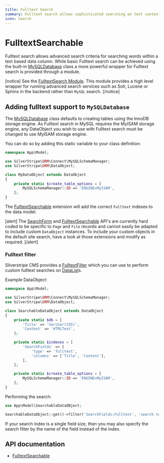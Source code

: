 ```yaml
---
title: Fulltext Search
summary: Fulltext search allows sophisticated searching on text content.
icon: search
---
```


# FulltextSearchable

Fulltext search allows advanced search criteria for searching words within a text based data column. While basic
Fulltext search can be achieved using the built-in [MySQLDatabase](api:SilverStripe\ORM\Connect\MySQLDatabase) class a more powerful wrapper for Fulltext
search is provided through a module.

[notice]
See the [FulltextSearch Module](https://github.com/silverstripe-labs/silverstripe-fulltextsearch/). This module provides
a high level wrapper for running advanced search services such as Solr, Lucene or Sphinx in the backend rather than
`MySQL` search.
[/notice]

## Adding fulltext support to `MySQLDatabase`

The [MySQLDatabase](api:SilverStripe\ORM\Connect\MySQLDatabase) class defaults to creating tables using the InnoDB storage engine. As Fulltext search in MySQL
requires the MyISAM storage engine, any DataObject you wish to use with Fulltext search must be changed to use MyISAM
storage engine.

You can do so by adding this static variable to your class definition:

```php
namespace App\Model;

use SilverStripe\ORM\Connect\MySQLSchemaManager;
use SilverStripe\ORM\DataObject;

class MyDataObject extends DataObject
{
    private static $create_table_options = [
        MySQLSchemaManager::ID => 'ENGINE=MyISAM',
    ];
}
```

The [FulltextSearchable](api:SilverStripe\ORM\Search\FulltextSearchable) extension will add the correct `Fulltext` indexes to the data model.

[alert]
The [SearchForm](api:SilverStripe\CMS\Search\SearchForm) and [FulltextSearchable](api:SilverStripe\ORM\Search\FulltextSearchable) API's are currently hard coded to be specific to `Page` and `File`
records and cannot easily be adapted to include custom `DataObject` instances. To include your custom objects in the
default site search, have a look at those extensions and modify as required.
[/alert]

### Fulltext filter

Silverstripe CMS provides a [FulltextFilter](api:SilverStripe\ORM\Filters\FulltextFilter) which you can use to perform custom fulltext searches on
[DataList](api:SilverStripe\ORM\DataList)s.

Example DataObject:

```php
namespace App\Model;

use SilverStripe\ORM\Connect\MySQLSchemaManager;
use SilverStripe\ORM\DataObject;

class SearchableDataObject extends DataObject
{
    private static $db = [
        'Title' => 'Varchar(255)',
        'Content' => 'HTMLText',
    ];

    private static $indexes = [
        'SearchFields' => [
            'type' => 'fulltext',
            'columns' => ['Title', 'Content'],
        ],
    ];

    private static $create_table_options = [
        MySQLSchemaManager::ID => 'ENGINE=MyISAM',
    ];
}
```

Performing the search:

```php
use App\Model\SearchableDataOBject;

SearchableDataObject::get()->filter('SearchFields:Fulltext', 'search term');
```

If your search index is a single field size, then you may also specify the search filter by the name of the
field instead of the index.

## API documentation

- [FulltextSearchable](api:SilverStripe\ORM\Search\FulltextSearchable)

